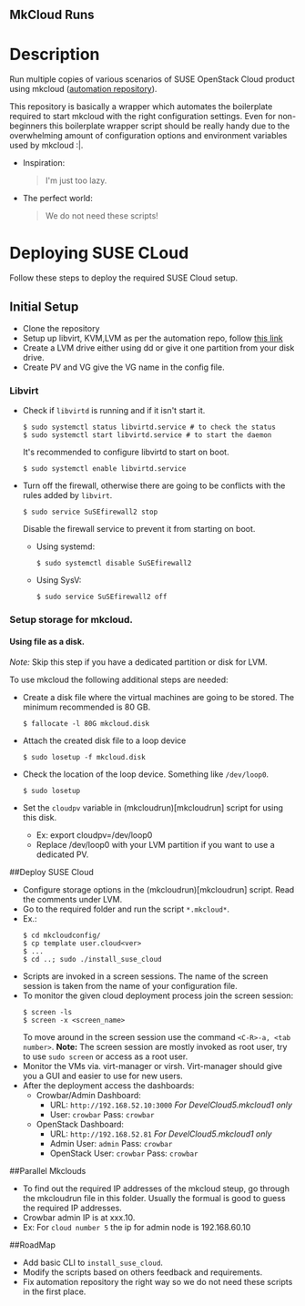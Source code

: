 MkCloud Runs
------------

# Description

Run multiple copies of various scenarios of SUSE OpenStack Cloud product
using mkcloud ([automation repository](https://github.com/SUSE-Cloud/automation)).

This repository is basically a wrapper which automates the boilerplate required
to start mkcloud with the right configuration settings. Even for non-beginners
this boilerplate wrapper script should be really handy due to the overwhelming
amount of configuration options and environment variables used by mkcloud :|.

- Inspiration:
    > I'm just too lazy.
- The perfect world:
    > We do not need these scripts!

# Deploying SUSE CLoud

Follow these steps to deploy the required SUSE Cloud setup.

## Initial Setup

* Clone the repository
* Setup up libvirt, KVM,LVM as per the automation repo, follow [this link](https://github.com/dguitarbite/automation/blob/master/docs/mkcloud.md)
* Create a LVM drive either using dd or give it one partition from your disk
drive.
* Create PV and VG give the VG name in the config file.

### Libvirt

* Check if `libvirtd` is running and if it isn't start it.

  ```
  $ sudo systemctl status libvirtd.service # to check the status
  $ sudo systemctl start libvirtd.service # to start the daemon
  ```

  It's recommended to configure libvirtd to start on boot.
    ```
    $ sudo systemctl enable libvirtd.service
    ```

* Turn off the firewall, otherwise there are going to be conflicts with the
  rules added by `libvirt`.

  ```
  $ sudo service SuSEfirewall2 stop
  ```

  Disable the firewall service to prevent it from starting on boot.

  * Using systemd:
    ```
    $ sudo systemctl disable SuSEfirewall2
    ```
  * Using SysV:
    ```
    $ sudo service SuSEfirewall2 off
    ```

### Setup storage for mkcloud.

#### Using file as a disk.

*Note:* Skip this step if you have a dedicated partition or disk for LVM.

To use mkcloud the following additional steps are needed:

* Create a disk file where the virtual machines are going to be stored. The
  minimum recommended is 80 GB.

  ```
  $ fallocate -l 80G mkcloud.disk
  ```

* Attach the created disk file to a loop device

  ```
  $ sudo losetup -f mkcloud.disk
  ```

* Check the location of the loop device. Something like `/dev/loop0`.
  ```
  $ sudo losetup
  ```

* Set the `cloudpv` variable in (mkcloudrun)[mkcloudrun] script for using this disk.
  - Ex: export cloudpv=/dev/loop0
  - Replace /dev/loop0 with your LVM partition if you want to use a dedicated PV.


##Deploy SUSE Cloud

* Configure storage options in the (mkcloudrun)[mkcloudrun] script. Read the comments under LVM.
* Go to the required folder and run the script `*.mkcloud*`.
* Ex.:
    ```
    $ cd mkcloudconfig/
    $ cp template user.cloud<ver>
    $ ...
    $ cd ..; sudo ./install_suse_cloud
    ```
* Scripts are invoked in a screen sessions. The name of the screen session is taken from the name of your configuration file.
* To monitor the given cloud deployment process join the screen session:
    ```
    $ screen -ls
    $ screen -x <screen_name>
    ```
  To move around in the screen session use the command `<C-R>-a, <tab number>`.
  **Note:** The screen session are mostly invoked as root user, try to use ``sudo screen`` or access as a root user.
* Monitor the VMs via. virt-manager or virsh. Virt-manager should give you a GUI and easier to use for new users.
* After the deployment access the dashboards:
  - Crowbar/Admin Dashboard:
    + URL: `http://192.168.52.10:3000` *For DevelCloud5.mkcloud1 only*
    + User: `crowbar` Pass: `crowbar`
  - OpenStack Dashboard:
    + URL: `http://192.168.52.81` *For DevelCloud5.mkcloud1 only*
    + Admin User: `admin` Pass: `crowbar`
    + OpenStack User: `crowbar` Pass: `crowbar`

##Parallel Mkclouds

* To find out the required IP addresses of the mkcloud steup, go through the
  mkcloudrun file in this folder. Usually the formual is good to guess the
required IP addresses.
* Crowbar admin IP is at xxx.10.
* Ex: For `cloud number 5` the ip for admin node is 192.168.60.10

##RoadMap

* Add basic CLI to `install_suse_cloud`.
* Modify the scripts based on others feedback and requirements.
* Fix automation repository the right way so we do not need these scripts in the first place.
